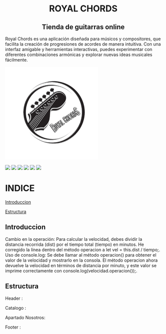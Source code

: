 
<h1 align="center">ROYAL CHORDS</h1>
<h2 align="center">Tienda de guitarras online</h2>
<p>Royal Chords es una aplicación diseñada para músicos y compositores, que facilita la creación de progresiones de acordes de manera intuitiva. Con una interfaz amigable y herramientas interactivas, puedes experimentar con diferentes combinaciones armónicas y explorar nuevas ideas musicales fácilmente. </p>

![](https://github.com/iDeivid14/PruebaGitHub/blob/main/imagenes/image%20(2).png?raw=true)


![](https://img.shields.io/github/stars/pandao/editor.md.svg) ![](https://img.shields.io/github/forks/pandao/editor.md.svg) 
![](https://img.shields.io/github/tag/pandao/editor.md.svg) ![](https://img.shields.io/github/release/pandao/editor.md.svg) 
![](https://img.shields.io/github/issues/pandao/editor.md.svg) ![](https://img.shields.io/bower/v/editor.md.svg)

# INDICE

[Introduccion](#introduccion)

[Estructura](#estructura)


## Introduccion
<p>Cambio en la operación: Para calcular la velocidad, debes dividir la distancia recorrida (dist) por el tiempo total (tiempo) en minutos. He corregido la línea dentro del método operacion a let vel = this.dist / tiempo;.
Uso de console.log: Se debe llamar al método operacion() para obtener el valor de la velocidad y mostrarlo en la consola.
El método operacion ahora devuelve la velocidad en términos de distancia por minuto, y este valor se imprime correctamente con console.log(velocidad.operacion());.</p>


## Estructura
Header : 

Catalogo :

Apartado Nosotros: 

Footer :






